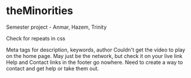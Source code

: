 # theMinorities
 Semester project - Anmar, Hazem, Trinity

Check for repeats in css

Meta tags for description, keywords, author
Couldn't get the video to play on the home page. May just be the network, but check it on your live link
Help and Contact links in the footer go nowhere. Need to create a way to contact and get help or take them out.
